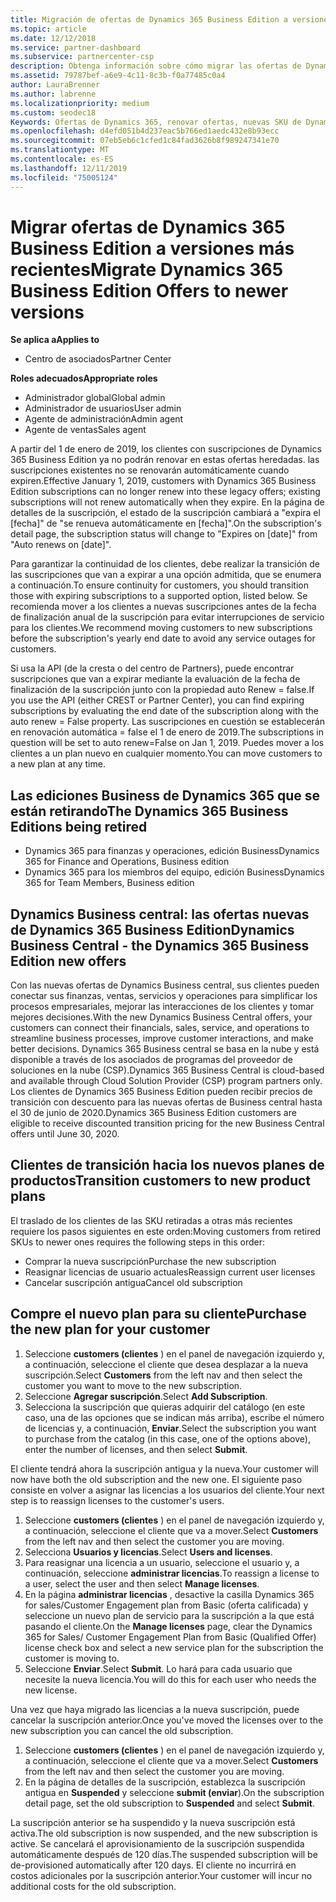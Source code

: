 ```yaml
---
title: Migración de ofertas de Dynamics 365 Business Edition a versiones más recientes | Centro de Partners
ms.topic: article
ms.date: 12/12/2018
ms.service: partner-dashboard
ms.subservice: partnercenter-csp
description: Obtenga información sobre cómo migrar las ofertas de Dynamics 365 Business Edition a las versiones más recientes antes de que expiren.
ms.assetid: 79787bef-a6e9-4c11-8c3b-f0a77485c0a4
author: LauraBrenner
ms.author: labrenne
ms.localizationpriority: medium
ms.custom: seodec18
Keywords: Ofertas de Dynamics 365, renovar ofertas, nuevas SKU de Dynamics 365
ms.openlocfilehash: d4efd051b4d237eac5b766ed1aedc432e8b93ecc
ms.sourcegitcommit: 07eb5eb6c1cfed1c84fad3626b8f989247341e70
ms.translationtype: MT
ms.contentlocale: es-ES
ms.lasthandoff: 12/11/2019
ms.locfileid: "75005124"
---
```

# <a name="migrate-dynamics-365-business-edition-offers-to-newer-versions"></a><span data-ttu-id="d955a-104">Migrar ofertas de Dynamics 365 Business Edition a versiones más recientes</span><span class="sxs-lookup"><span data-stu-id="d955a-104">Migrate Dynamics 365 Business Edition Offers to newer versions</span></span> 

<span data-ttu-id="d955a-105">**Se aplica a**</span><span class="sxs-lookup"><span data-stu-id="d955a-105">**Applies to**</span></span>

- <span data-ttu-id="d955a-106">Centro de asociados</span><span class="sxs-lookup"><span data-stu-id="d955a-106">Partner Center</span></span>

<span data-ttu-id="d955a-107">**Roles adecuados**</span><span class="sxs-lookup"><span data-stu-id="d955a-107">**Appropriate roles**</span></span>
-   <span data-ttu-id="d955a-108">Administrador global</span><span class="sxs-lookup"><span data-stu-id="d955a-108">Global admin</span></span>
-   <span data-ttu-id="d955a-109">Administrador de usuarios</span><span class="sxs-lookup"><span data-stu-id="d955a-109">User admin</span></span>
-   <span data-ttu-id="d955a-110">Agente de administración</span><span class="sxs-lookup"><span data-stu-id="d955a-110">Admin agent</span></span>
-   <span data-ttu-id="d955a-111">Agente de ventas</span><span class="sxs-lookup"><span data-stu-id="d955a-111">Sales agent</span></span>

<span data-ttu-id="d955a-112">A partir del 1 de enero de 2019, los clientes con suscripciones de Dynamics 365 Business Edition ya no podrán renovar en estas ofertas heredadas. las suscripciones existentes no se renovarán automáticamente cuando expiren.</span><span class="sxs-lookup"><span data-stu-id="d955a-112">Effective January 1, 2019, customers with Dynamics 365 Business Edition subscriptions can no longer renew into these legacy offers; existing subscriptions will not renew automatically when they expire.</span></span> <span data-ttu-id="d955a-113">En la página de detalles de la suscripción, el estado de la suscripción cambiará a "expira el [fecha]" de "se renueva automáticamente en [fecha]".</span><span class="sxs-lookup"><span data-stu-id="d955a-113">On the subscription's detail page, the subscription status will change to "Expires on [date]" from "Auto renews on [date]".</span></span>

<span data-ttu-id="d955a-114">Para garantizar la continuidad de los clientes, debe realizar la transición de las suscripciones que van a expirar a una opción admitida, que se enumera a continuación.</span><span class="sxs-lookup"><span data-stu-id="d955a-114">To ensure continuity for customers, you should transition those with expiring subscriptions to a supported option, listed below.</span></span> <span data-ttu-id="d955a-115">Se recomienda mover a los clientes a nuevas suscripciones antes de la fecha de finalización anual de la suscripción para evitar interrupciones de servicio para los clientes.</span><span class="sxs-lookup"><span data-stu-id="d955a-115">We recommend moving customers to new subscriptions before the subscription's yearly end date to avoid any service outages for customers.</span></span>

<span data-ttu-id="d955a-116">Si usa la API (de la cresta o del centro de Partners), puede encontrar suscripciones que van a expirar mediante la evaluación de la fecha de finalización de la suscripción junto con la propiedad auto Renew = false.</span><span class="sxs-lookup"><span data-stu-id="d955a-116">If you use the API (either CREST or Partner Center), you can find expiring subscriptions by evaluating the end date of the subscription along with the auto renew = False property.</span></span> <span data-ttu-id="d955a-117">Las suscripciones en cuestión se establecerán en renovación automática = false el 1 de enero de 2019.</span><span class="sxs-lookup"><span data-stu-id="d955a-117">The subscriptions in question will be set to auto renew=False on Jan 1, 2019.</span></span> <span data-ttu-id="d955a-118">Puedes mover a los clientes a un plan nuevo en cualquier momento.</span><span class="sxs-lookup"><span data-stu-id="d955a-118">You can move customers to a new plan at any time.</span></span> 

## <a name="the-dynamics-365-business-editions-being-retired"></a><span data-ttu-id="d955a-119">Las ediciones Business de Dynamics 365 que se están retirando</span><span class="sxs-lookup"><span data-stu-id="d955a-119">The Dynamics 365 Business Editions being retired</span></span>

- <span data-ttu-id="d955a-120">Dynamics 365 para finanzas y operaciones, edición Business</span><span class="sxs-lookup"><span data-stu-id="d955a-120">Dynamics 365 for Finance and Operations, Business edition</span></span>
- <span data-ttu-id="d955a-121">Dynamics 365 para los miembros del equipo, edición Business</span><span class="sxs-lookup"><span data-stu-id="d955a-121">Dynamics 365 for Team Members, Business edition</span></span>

## <a name="dynamics-business-central---the-dynamics-365-business-edition-new-offers"></a><span data-ttu-id="d955a-122">Dynamics Business central: las ofertas nuevas de Dynamics 365 Business Edition</span><span class="sxs-lookup"><span data-stu-id="d955a-122">Dynamics Business Central - the Dynamics 365 Business Edition new offers</span></span>

<span data-ttu-id="d955a-123">Con las nuevas ofertas de Dynamics Business central, sus clientes pueden conectar sus finanzas, ventas, servicios y operaciones para simplificar los procesos empresariales, mejorar las interacciones de los clientes y tomar mejores decisiones.</span><span class="sxs-lookup"><span data-stu-id="d955a-123">With the new Dynamics Business Central offers, your customers can connect their financials, sales, service, and operations to streamline business processes, improve customer interactions, and make better decisions.</span></span> <span data-ttu-id="d955a-124">Dynamics 365 Business central se basa en la nube y está disponible a través de los asociados de programas del proveedor de soluciones en la nube (CSP).</span><span class="sxs-lookup"><span data-stu-id="d955a-124">Dynamics 365 Business Central is cloud-based and available through Cloud Solution Provider (CSP) program partners only.</span></span>
<span data-ttu-id="d955a-125">Los clientes de Dynamics 365 Business Edition pueden recibir precios de transición con descuento para las nuevas ofertas de Business central hasta el 30 de junio de 2020.</span><span class="sxs-lookup"><span data-stu-id="d955a-125">Dynamics 365 Business Edition customers are eligible to receive discounted transition pricing for the new Business Central offers until June 30, 2020.</span></span>

## <a name="transition-customers-to-new-product-plans"></a><span data-ttu-id="d955a-126">Clientes de transición hacia los nuevos planes de productos</span><span class="sxs-lookup"><span data-stu-id="d955a-126">Transition customers to new product plans</span></span>

 <span data-ttu-id="d955a-127">El traslado de los clientes de las SKU retiradas a otras más recientes requiere los pasos siguientes en este orden:</span><span class="sxs-lookup"><span data-stu-id="d955a-127">Moving customers from retired SKUs to newer ones requires the following steps in this order:</span></span>

- <span data-ttu-id="d955a-128">Comprar la nueva suscripción</span><span class="sxs-lookup"><span data-stu-id="d955a-128">Purchase the new subscription</span></span>
- <span data-ttu-id="d955a-129">Reasignar licencias de usuario actuales</span><span class="sxs-lookup"><span data-stu-id="d955a-129">Reassign current user licenses</span></span>
- <span data-ttu-id="d955a-130">Cancelar suscripción antigua</span><span class="sxs-lookup"><span data-stu-id="d955a-130">Cancel old subscription</span></span>

## <a name="purchase-the-new-plan-for-your-customer"></a><span data-ttu-id="d955a-131">Compre el nuevo plan para su cliente</span><span class="sxs-lookup"><span data-stu-id="d955a-131">Purchase the new plan for your customer</span></span>

1. <span data-ttu-id="d955a-132">Seleccione **customers (clientes** ) en el panel de navegación izquierdo y, a continuación, seleccione el cliente que desea desplazar a la nueva suscripción.</span><span class="sxs-lookup"><span data-stu-id="d955a-132">Select **Customers** from the left nav and then select the customer you want to move to the new subscription.</span></span>
2. <span data-ttu-id="d955a-133">Seleccione **Agregar suscripción**.</span><span class="sxs-lookup"><span data-stu-id="d955a-133">Select **Add Subscription**.</span></span>
3. <span data-ttu-id="d955a-134">Selecciona la suscripción que quieras adquirir del catálogo (en este caso, una de las opciones que se indican más arriba), escribe el número de licencias y, a continuación, **Enviar**.</span><span class="sxs-lookup"><span data-stu-id="d955a-134">Select the subscription you want to purchase from the catalog (in this case, one of the options above), enter the number of licenses, and then select **Submit**.</span></span> 

<span data-ttu-id="d955a-135">El cliente tendrá ahora la suscripción antigua y la nueva.</span><span class="sxs-lookup"><span data-stu-id="d955a-135">Your customer will now have both the old subscription and the new one.</span></span> <span data-ttu-id="d955a-136">El siguiente paso consiste en volver a asignar las licencias a los usuarios del cliente.</span><span class="sxs-lookup"><span data-stu-id="d955a-136">Your next step is to reassign licenses to the customer's users.</span></span>

1. <span data-ttu-id="d955a-137">Seleccione **customers (clientes** ) en el panel de navegación izquierdo y, a continuación, seleccione el cliente que va a mover.</span><span class="sxs-lookup"><span data-stu-id="d955a-137">Select **Customers** from the left nav and then select the customer you are moving.</span></span>
2. <span data-ttu-id="d955a-138">Selecciona **Usuarios y licencias**.</span><span class="sxs-lookup"><span data-stu-id="d955a-138">Select **Users and licenses**.</span></span>
3. <span data-ttu-id="d955a-139">Para reasignar una licencia a un usuario, seleccione el usuario y, a continuación, seleccione **administrar licencias**.</span><span class="sxs-lookup"><span data-stu-id="d955a-139">To reassign a license to a user, select the user and then select **Manage licenses**.</span></span> 
4. <span data-ttu-id="d955a-140">En la página **administrar licencias** , desactive la casilla Dynamics 365 for sales/Customer Engagement plan from Basic (oferta calificada) y seleccione un nuevo plan de servicio para la suscripción a la que está pasando el cliente.</span><span class="sxs-lookup"><span data-stu-id="d955a-140">On the **Manage licenses** page, clear the Dynamics 365 for Sales/ Customer Engagement Plan from Basic (Qualified Offer) license check box and select a new service plan for the subscription the customer is moving to.</span></span> 
5. <span data-ttu-id="d955a-141">Seleccione **Enviar**.</span><span class="sxs-lookup"><span data-stu-id="d955a-141">Select **Submit**.</span></span> <span data-ttu-id="d955a-142">Lo hará para cada usuario que necesite la nueva licencia.</span><span class="sxs-lookup"><span data-stu-id="d955a-142">You will do this for each user who needs the new license.</span></span> 

<span data-ttu-id="d955a-143">Una vez que haya migrado las licencias a la nueva suscripción, puede cancelar la suscripción anterior.</span><span class="sxs-lookup"><span data-stu-id="d955a-143">Once you've moved the licenses over to the new subscription you can cancel the old subscription.</span></span> 

1. <span data-ttu-id="d955a-144">Seleccione **customers (clientes** ) en el panel de navegación izquierdo y, a continuación, seleccione el cliente que va a mover.</span><span class="sxs-lookup"><span data-stu-id="d955a-144">Select **Customers** from the left nav and then select the customer you are moving.</span></span>
2. <span data-ttu-id="d955a-145">En la página de detalles de la suscripción, establezca la suscripción antigua en **Suspended** y seleccione **submit (enviar**).</span><span class="sxs-lookup"><span data-stu-id="d955a-145">On the subscription detail page, set the old subscription to **Suspended** and select **Submit**.</span></span>

<span data-ttu-id="d955a-146">La suscripción anterior se ha suspendido y la nueva suscripción está activa.</span><span class="sxs-lookup"><span data-stu-id="d955a-146">The old subscription is now suspended, and the new subscription is active.</span></span> <span data-ttu-id="d955a-147">Se cancelará el aprovisionamiento de la suscripción suspendida automáticamente después de 120 días.</span><span class="sxs-lookup"><span data-stu-id="d955a-147">The suspended subscription will be de-provisioned automatically after 120 days.</span></span> <span data-ttu-id="d955a-148">El cliente no incurrirá en costos adicionales por la suscripción anterior.</span><span class="sxs-lookup"><span data-stu-id="d955a-148">Your customer will incur no additional costs for the old subscription.</span></span>
